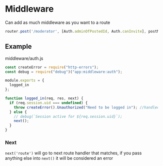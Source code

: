 # Middleware

Can add as much middleware as you want to a route

```js
router.post('/moderator', [Auth.adminOfPostedId, Auth.canInvite], postModerator);
```

## Example

middleware/auth.js

```js
const createError = require("http-errors");
const debug = require("debug")("app:middleware:auth");

module.exports = {
  logged_in
};

function logged_in(req, res, next) {
  if (req.session.uid === undefined) {
    throw createError().Unauthorized("Need to be logged in"); //handled by error handler
  } else {
    // debug(`Session active for ${req.session.uid}`);
    next();
  }
}
```

### Next

`next('route')` will go to next route handler that matches, if you pass anything else into `next()` it will be considered an error